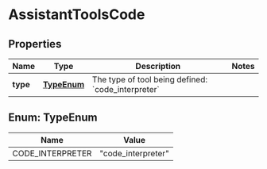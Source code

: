 # AssistantToolsCode

## Properties
Name | Type | Description | Notes
------------ | ------------- | ------------- | -------------
**type** | [**TypeEnum**](#TypeEnum) | The type of tool being defined: &#x60;code_interpreter&#x60; | 

<a name="TypeEnum"></a>
## Enum: TypeEnum
Name | Value
---- | -----
CODE_INTERPRETER | &quot;code_interpreter&quot;

